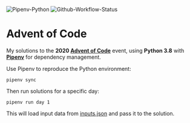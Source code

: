 ![Pipenv-Python](https://img.shields.io/github/pipenv/locked/python-version/kwzrd/advent-of-code?label=Python&style=flat-square)
![Github-Workflow-Status](https://img.shields.io/github/workflow/status/kwzrd/advent-of-code/Flake8%20&%20friends/master?label=Flake8%20%26%20friends&style=flat-square)

# Advent of Code

My solutions to the **2020 [Advent of Code](https://adventofcode.com/)** event, using **Python 3.8** with **[Pipenv](https://github.com/pypa/pipenv)** for dependency management.

Use Pipenv to reproduce the Python environment:
```
pipenv sync
```

Then run solutions for a specific day:
```
pipenv run day 1
```

This will load input data from [inputs.json](aoc/inputs.json) and pass it to the solution.
